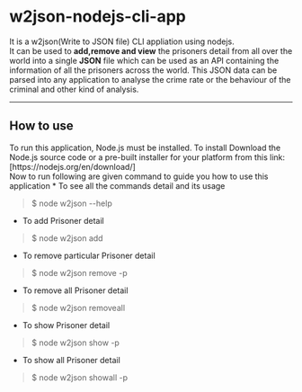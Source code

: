 # w2json-nodejs-cli-app
It is a w2json(Write to JSON file) CLI appliation using nodejs.<br>
It can be used to **add,remove and view** the prisoners detail from all over the world into a single **JSON** file which can be used as an API containing the information of all the prisoners across the world.
This JSON data can be parsed into any application to analyse the crime rate or the behaviour of the criminal and other kind of analysis. 
<hr>
<h2> How to use</h2>
To run this application, Node.js must be installed. To install Download the Node.js source code or a pre-built installer for your platform from this link: [https://nodejs.org/en/download/]<br>
Now to run following are given command to guide you how to use this application
* To see all the commands detail and its usage <br>

> $ node w2json --help              
* To add Prisoner detail<br>

> $ node w2json add
* To remove particular Prisoner detail<br>

> $ node w2json remove -p <prisoner-id>
* To remove all Prisoner detail<br>

> $ node w2json removeall
* To show Prisoner detail<br>

> $ node w2json show -p <prisoner-id>
* To show all Prisoner detail<br>

> $ node w2json showall -p <prisoner-id>
